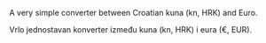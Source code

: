 A very simple converter between Croatian kuna (kn, HRK) and Euro.

Vrlo jednostavan konverter između kuna (kn, HRK) i eura (€, EUR).

